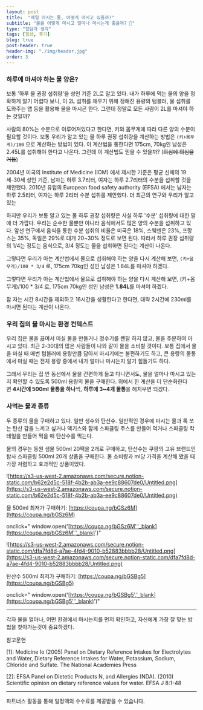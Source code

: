 ```yaml
---
layout: post
title:  "매일 마시는 물, 어떻게 마시고 있을까?"
subtitle: "물을 어떻게 마시고 얼마나 마시는게 좋을까? 🤔"
type: "잡담과 생각"
tags: [일상, 후기]
blog: true
post-header: true
header-img: "./img/header.jpg"
order: 3
---
```



### 하루에 마셔야 하는 물 양은?

보통 '하루 물 권장 섭취량'을 성인 기준 2L로 알고 있다. 내가 하루에 먹는 물의 양을 정확하게 알기 어렵다 보니, 이 2L 섭취를 채우기 위해 정해진 용량의 텀블러, 물 섭취를 도와주는 앱 등을 활용해 물을 마시곤 한다. 그런데 정말로 모든 사람이 2L를 마셔야 하는 것일까?

사람의 80%는 수분으로 이루어져있다고 한다면, 키와 몸무게에 따라 다른 양의 수분이 필요할 것이다. 보통 우리가 알고 있는 물 하루 권장 섭취량을 계산하는 방법은 `(키+몸무게)/100` 으로 계산하는 방법이 있다. 이 계산법을 통한다면 175cm, 70kg인 남성은 2.45L를 섭취해야 한다고 나온다. 그런데 이 계산법도 믿을 수 있을까? (~~의심에 의심을 거듭~~)

2004년 미국의 Institute of Medicine (IOM) 에서 제시한 기준은 평균 신체의 19세-30세 성인 기준, 남자는 하루 3.7리터, 여자는 하루 2.7리터의 수분을 섭취할 것을 제안했다. 2010년 유럽의 European food safety authority (EFSA) 에서는 남자는 하루 2.5리터, 여자는 하루 2리터 수분 섭취를 제안했다. 더 최근의 연구와 우리가 알고 있는 

하지만 우리가 보통 알고 있는 물 하루 권장 섭취량은 사실 하루 '수분' 섭취량에 대한 말에 더 가깝다. 우리는 순수한 물뿐만 아니라 음식에서도 많은 양의 수분을 섭취하고 있다. 앞선 연구에서 음식을 통한 수분 섭취의 비율은 미국은 18%, 스웨덴은 23%, 프랑스는 35%, 독일은 29%로 대개 20~30% 정도로 보면 된다. 따라서 하루 권장 섭취량의 1/4는 정도는 음식으로, 3/4 정도는 물을 섭취하면 된다는 계산이 나온다.

그렇다면 우리가 아는 계산법에서 물으로 섭취해야 하는 양을 다시 계산해 보면, `(키+몸무게)/100 * 3/4` 로, 175cm 70kg인 성인 남성은 1.84L를 마셔야 하겠다.

그렇다면 우리가 아는 계산법에서 물으로 섭취해야 하는 양을 다시 계산해 보면, (키+몸무게)/100 * 3/4 로, 175cm 70kg인 성인 남성은 **1.84L**를 마셔야 하겠다.

잠 자는 시간 8시간을 제외하고 16시간을 생활한다고 한다면, 대략 2시간에 230ml를 마시면 된다는 계산이 나온다.

### 우리 집의 물 마시는 환경 컨텍스트

우리 집은 물을 끓여서 마실 물을 만들거나 정수기를 렌탈 하지 않고, 물을 주문하여 마시고 있다. 최근 2-30대의 많은 사람들이 나와 같이 물을 소비할 것이다. 보통 집에서 물을 마실 때 매번 텀블러에 용량만큼 담아서 마시기에는 불편하기도 하고, 큰 용량의 물통에서 마실 때는 전체 용량 중에서 내가 얼마나 마시는지 알기 힘들기도 하다.

그래서 우리는 집 안 동선에서 물을 간편하게 들고 다니면서도, 물을 얼마나 마시고 있는지 확인할 수 있도록 500ml 용량의 물을 구매한다. 위에서 한 계산을 더 단순화한다면 **4시간에 500ml 물통을 하나**씩, **하루에 3~4개 물통**을 해치우면 되겠다.

### 사먹는 물과 종류

두 종류의 물을 구매하고 있다. 일반 생수와 탄산수. 일반적인 경우에 마시는 물과 톡 쏘는 탄산 감을 느끼고 싶거나 액기스와 함께 스파클링 주스를 만들어 먹거나 스파클링 칵테일을 만들어 먹을 때 탄산수를 먹는다.

물의 경우는 동원 샘물 500ml 20팩을 2개로 구매하고, 탄산수는 쿠팡의 고유 브랜드인 탐사 스파클링 500ml 20개 상품을 구매한다. 물 소비량과 ml당 가격을 계산해 봤을 때 가장 저렴하고 효과적인 상품이었다.

![https://s3-us-west-2.amazonaws.com/secure.notion-static.com/b62e2d5c-518f-4b2b-ab3a-ee9c88607de0/Untitled.png](https://s3-us-west-2.amazonaws.com/secure.notion-static.com/b62e2d5c-518f-4b2b-ab3a-ee9c88607de0/Untitled.png)

물 500ml 최저가 구매하기: [https://coupa.ng/bGSz6M](https://coupa.ng/bGSz6M)

onclick=" window.open('[https://coupa.ng/bGSz6M','_blank](https://coupa.ng/bGSz6M','_blank)')"

![https://s3-us-west-2.amazonaws.com/secure.notion-static.com/dfa7fd8d-a7ae-4fd4-9010-b52883bbbb28/Untitled.png](https://s3-us-west-2.amazonaws.com/secure.notion-static.com/dfa7fd8d-a7ae-4fd4-9010-b52883bbbb28/Untitled.png)

탄산수 500ml 최저가 구매하기: [https://coupa.ng/bGSBg5](https://coupa.ng/bGSBg5)

onclick=" window.open('[https://coupa.ng/bGSBg5','_blank](https://coupa.ng/bGSBg5','_blank)')"

---

각자 물을 얼마나, 어떤 환경에서 마시는지를 먼저 확인하고, 자신에게 가장 잘 맞는 방법을 찾아가는것이 중요하겠다.

참고문헌

[1]: Medicine Io (2005) Panel on Dietary Reference Intakes for Electrolytes and Water, Dietary Reference Intakes for Water, Potassium, Sodium, Chloride and Sulfate. The National Academies Press

[2]: EFSA Panel on Dietetic Products N, and Allergies (NDA). (2010) Scientific opinion on dietary reference values for water. EFSA J 8:1-48

---

파트너스 활동을 통해 일정액의 수수료를 제공받을 수 있습니다.